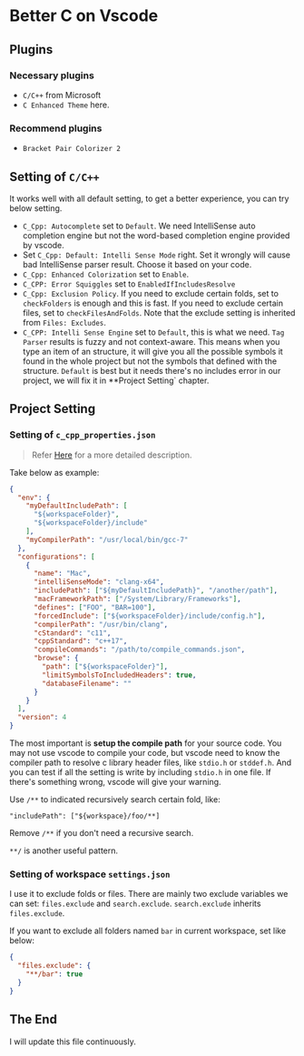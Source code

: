 # Better C on Vscode

## Plugins

### Necessary plugins

- `C/C++` from Microsoft
- `C Enhanced Theme` here.

### Recommend plugins

- `Bracket Pair Colorizer 2`

## Setting of `C/C++`

It works well with all default setting, to get a better experience, you can try below setting.

- `C_Cpp: Autocomplete` set to `Default`. We need IntelliSense auto completion engine but not the word-based completion engine provided by vscode.
- Set `C_Cpp: Default: Intelli Sense Mode` right. Set it wrongly will cause bad IntelliSense parser result. Choose it based on your code.
- `C_Cpp: Enhanced Colorization` set to `Enable`.
- `C_CPP: Error Squiggles` set to `EnabledIfIncludesResolve`
- `C_Cpp: Exclusion Policy`. If you need to exclude certain folds, set to `checkFolders` is enough and this is fast. If you need to exclude certain files, set to `checkFilesAndFolds`. Note that the exclude setting is inherited from `Files: Excludes`.
- `C_CPP: Intelli Sense Engine` set to `Default`, this is what we need. `Tag Parser` results is fuzzy and not context-aware. This means when you type an item of an structure, it will give you all the possible symbols it found in the whole project but not the symbols that defined with the structure. `Default` is best but it needs there's no includes error in our project, we will fix it in \*\*Project Setting` chapter.

## Project Setting

### Setting of `c_cpp_properties.json`

> Refer [Here](https://code.visualstudio.com/docs/cpp/c-cpp-properties-schema-reference) for a more detailed description.

Take below as example:

```json
{
  "env": {
    "myDefaultIncludePath": [
      "${workspaceFolder}",
      "${workspaceFolder}/include"
    ],
    "myCompilerPath": "/usr/local/bin/gcc-7"
  },
  "configurations": [
    {
      "name": "Mac",
      "intelliSenseMode": "clang-x64",
      "includePath": ["${myDefaultIncludePath}", "/another/path"],
      "macFrameworkPath": ["/System/Library/Frameworks"],
      "defines": ["FOO", "BAR=100"],
      "forcedInclude": ["${workspaceFolder}/include/config.h"],
      "compilerPath": "/usr/bin/clang",
      "cStandard": "c11",
      "cppStandard": "c++17",
      "compileCommands": "/path/to/compile_commands.json",
      "browse": {
        "path": ["${workspaceFolder}"],
        "limitSymbolsToIncludedHeaders": true,
        "databaseFilename": ""
      }
    }
  ],
  "version": 4
}
```

The most important is **setup the compile path** for your source code. You may not use vscode to compile your code, but vscode need to know the compiler path to resolve c library header files, like `stdio.h` or `stddef.h`. And you can test if all the setting is write by including `stdio.h` in one file. If there's something wrong, vscode will give your warning.

Use `/**` to indicated recursively search certain fold, like:

```
"includePath": ["${workspace}/foo/**]
```

Remove `/**` if you don't need a recursive search.

`**/` is another useful pattern.

### Setting of workspace `settings.json`

I use it to exclude folds or files. There are mainly two exclude variables we can set: `files.exclude` and `search.exclude`. `search.exclude` inherits `files.exclude`.

If you want to exclude all folders named `bar` in current workspace, set like below:

```json
{
  "files.exclude": {
    "**/bar": true
  }
}
```

## The End

I will update this file continuously.
